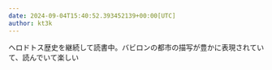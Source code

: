 ```yaml
---
date: 2024-09-04T15:40:52.393452139+00:00[UTC]
author: kt3k
---
```

ヘロドトス歴史を継続して読書中。バビロンの都市の描写が豊かに表現されていて、読んでいて楽しい
